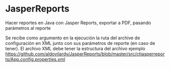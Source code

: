 # JasperReports
Hacer reportes en Java con Jasper Reports, exportar a PDF, pasando parámetros al reporte

Se recibe como argumento en la ejecución la ruta del archive de configuración en XML junto con sus parámetros de reporte (en caso de tener). El archivo XML debe tener la estructura del archivo ejemplo https://github.com/aldovilardy/JasperReports/blob/master/src/ctjasperreports/App.config.properties.xml

